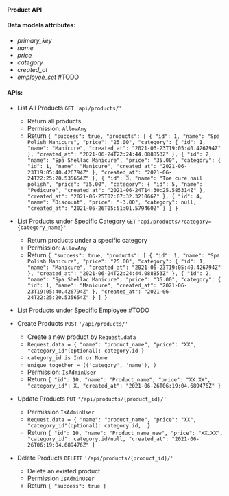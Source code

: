 #### Product API

#### Data models attributes:
- _primary_key_
- _name_
- _price_
- _category_
- _created_at_
- *employee_set*  #TODO


#### APIs:
- List All Products `GET` `'api/products/'`
    - Return all products  
    - Permission: `AllowAny`
    - Return 
        ``{
            "success": true,
            "products": [
                {
                    "id": 1,
                    "name": "Spa Polish Manicure",
                    "price": "25.00",
                    "category": {
                        "id": 1,
                        "name": "Manicure",
                        "created_at": "2021-06-23T19:05:40.426794Z"
                    },
                    "created_at": "2021-06-24T22:24:44.088853Z"
                },
                {
                    "id": 2,
                    "name": "Spa Shellac Manicure",
                    "price": "35.00",
                    "category": {
                        "id": 1,
                        "name": "Manicure",
                        "created_at": "2021-06-23T19:05:40.426794Z"
                    },
                    "created_at": "2021-06-24T22:25:20.535654Z"
                },
                {
                    "id": 3,
                    "name": "Toe cure nail polish",
                    "price": "35.00",
                    "category": {
                        "id": 5,
                        "name": "Pedicure",
                        "created_at": "2021-06-24T14:30:25.585314Z"
                    },
                    "created_at": "2021-06-25T02:07:32.321066Z"
                },
                {
                    "id": 4,
                    "name": "Discount",
                    "price": "-3.00",
                    "category": null,
                    "created_at": "2021-06-26T05:51:01.579460Z"
                }
            ]
        }``
        
- List Products under Specific Category `GET` `'api/products/?category={category_name}'`
    - Return products under a specific category
    - Permission: `AllowAny`
    - Return ``{
                "success": true,
                "products": [
                    {
                        "id": 1,
                        "name": "Spa Polish Manicure",
                        "price": "25.00",
                        "category": {
                            "id": 1,
                            "name": "Manicure",
                            "created_at": "2021-06-23T19:05:40.426794Z"
                        },
                        "created_at": "2021-06-24T22:24:44.088853Z"
                    },
                    {
                        "id": 2,
                        "name": "Spa Shellac Manicure",
                        "price": "35.00",
                        "category": {
                            "id": 1,
                            "name": "Manicure",
                            "created_at": "2021-06-23T19:05:40.426794Z"
                        },
                        "created_at": "2021-06-24T22:25:20.535654Z"
                    }
                ]
            }``
- List Products under Specific Employee #TODO
- Create Products `POST` `'/api/products/'`
    - Create a new product by `Request.data`
    - `Request.data = {
            "name": "product_name",
            "price": "XX",
            "category_id"(optional): category.id
        }`
    - `category_id is Int or None`
    - `unique_together = (('category', 'name'), )`
    - Permission: `IsAdminUser`
    - Return ``{
                "id": 10,
                "name": "Product_name",
                "price": "XX.XX",
                "category_id": X,
                "created_at": "2021-06-26T06:19:04.689476Z"
                }``
- Update Products `PUT` `'/api/products/{product_id}/'`
    - Permission `IsAdminUser`
    - `Request.data = {
            "name": "product_name",
            "price": "XX",
            "category_id"(optional): category.id, 
        }`
    - Return ``{
    "id": 10,
    "name": "Product_name_new",
    "price": "XX.XX",
    "category_id": category.id/null,
    "created_at": "2021-06-26T06:19:04.689476Z"
}``
- Delete Products `DELETE` `'/api/products/{product_id}/'`
    - Delete an existed product
    - Permission `IsAdminUser`
    - Return ``{
                "success": true
                }``
